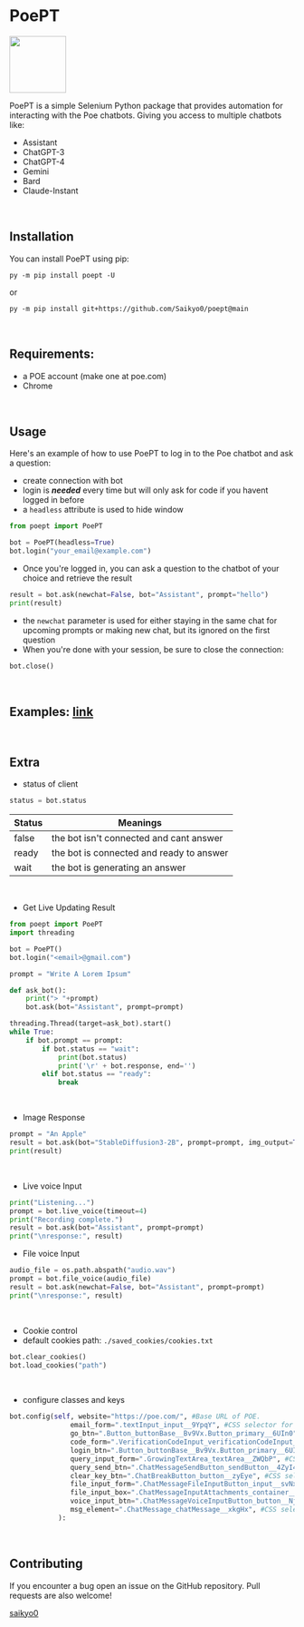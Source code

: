 # PoePT

<img src="https://psc2.cf2.poecdn.net/assets/_next/static/media/poeFullWhiteMultibot.e2e2745a.svg" width="100" />


PoePT is a simple Selenium Python package that provides automation for interacting with the Poe chatbots.
Giving you access to multiple chatbots like:
- Assistant
- ChatGPT-3
- ChatGPT-4
- Gemini
- Bard
- Claude-Instant  
 <br />


## Installation
You can install PoePT using pip:
```
py -m pip install poept -U
```
or
```
py -m pip install git+https://github.com/Saikyo0/poept@main
```  
<br />


## Requirements:
- a POE account (make one at poe.com) 
- Chrome

  
<br />

## Usage
Here's an example of how to use PoePT to log in to the Poe chatbot and ask a question:

- create connection with bot
- login is ***needed*** every time but will only ask for code if you havent logged in before
- a `headless` attribute is used to hide window
```python
from poept import PoePT

bot = PoePT(headless=True)
bot.login("your_email@example.com") 
```
- Once you're logged in, you can ask a question to the chatbot of your choice and retrieve the result

```python
result = bot.ask(newchat=False, bot="Assistant", prompt="hello")
print(result)
```
- the `newchat` parameter is used for either staying in the same chat for upcoming prompts or making new chat, but its ignored on the first question
- When you're done with your session, be sure to close the connection:

```python
bot.close()
```

<br />

<h2> Examples: <a href="https://github.com/Saikyo0/PoePT/blob/main/poept/examples"> link </a></h2>

<br />

## Extra

- status of client

```python
status = bot.status
```
| Status | Meanings                                 |
|--------|------------------------------------------|
| false  | the bot isn't connected and cant answer  |
| ready  | the bot is connected and ready to answer |
| wait   | the bot is generating an answer          |
  
<br />

- Get Live Updating Result

```python
from poept import PoePT
import threading

bot = PoePT()
bot.login("<email>@gmail.com") 

prompt = "Write A Lorem Ipsum"

def ask_bot():
    print("> "+prompt)
    bot.ask(bot="Assistant", prompt=prompt)

threading.Thread(target=ask_bot).start()
while True:
    if bot.prompt == prompt:
        if bot.status == "wait":
            print(bot.status)
            print('\r' + bot.response, end='')
        elif bot.status == "ready":
            break
```

<br />

- Image Response

```python
prompt = "An Apple"
result = bot.ask(bot="StableDiffusion3-2B", prompt=prompt, img_output=True)
print(result)
```

<br />

- Live voice Input
```python
print("Listening...") 
prompt = bot.live_voice(timeout=4)
print("Recording complete.")
result = bot.ask(bot="Assistant", prompt=prompt)
print("\nresponse:", result)
```

- File voice Input
```python
audio_file = os.path.abspath("audio.wav")
prompt = bot.file_voice(audio_file)
result = bot.ask(newchat=False, bot="Assistant", prompt=prompt)
print("\nresponse:", result)
```
  
<br />

- Cookie control
- default cookies path: `./saved_cookies/cookies.txt`

```python
bot.clear_cookies()
bot.load_cookies("path")
```
  
<br />

- configure classes and keys
```python
bot.config(self, website="https://poe.com/", #Base URL of POE.
               email_form=".textInput_input__9YpqY", #CSS selector for the email input form.
               go_btn=".Button_buttonBase__Bv9Vx.Button_primary__6UIn0",  #CSS selector for the 'Go' button.
               code_form=".VerificationCodeInput_verificationCodeInput__RgX85", #CSS selector for the verification code input div.
               login_btn=".Button_buttonBase__Bv9Vx.Button_primary__6UIn0",  #CSS selector for the login button.
               query_input_form=".GrowingTextArea_textArea__ZWQbP", #CSS selector for the chat input div.
               query_send_btn=".ChatMessageSendButton_sendButton__4ZyI4",  #CSS selector for the chat send button.
               clear_key_btn=".ChatBreakButton_button__zyEye", #CSS selector for the clear chat button.
               file_input_form=".ChatMessageFileInputButton_input__svNx4",  #CSS selector for the file input div.
               file_input_box=".ChatMessageInputAttachments_container__AAxGu", #CSS selector for the file input box in chat.
               voice_input_btn=".ChatMessageVoiceInputButton_button__NjXno",  #CSS selector for the voice input button.
               msg_element=".ChatMessage_chatMessage__xkgHx", #CSS selector for the response message element div.
            ):
```
<br />

## Contributing 
If you encounter a bug open an issue on the GitHub repository. Pull requests are also welcome! 

<a href=https://github.com/saikyo0>saikyo0</a>
